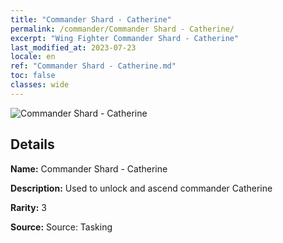 ```yaml
---
title: "Commander Shard - Catherine"
permalink: /commander/Commander Shard - Catherine/
excerpt: "Wing Fighter Commander Shard - Catherine"
last_modified_at: 2023-07-23
locale: en
ref: "Commander Shard - Catherine.md"
toc: false
classes: wide
---
```



 ![Commander Shard - Catherine](/images/commander/actor_debris_1_zbsx_img9.png)

## Details

 **Name:** Commander Shard - Catherine 

 **Description:** Used to unlock and ascend commander Catherine 

 **Rarity:** 3 

 **Source:** Source: Tasking 


